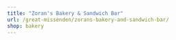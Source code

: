 ```yaml
---
title: "Zoran's Bakery & Sandwich Bar"
url: /great-missenden/zorans-bakery-and-sandwich-bar/
shop: bakery
---
```

